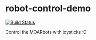 # robot-control-demo
[![Build Status](https://travis-ci.org/MOARbots/robot-control-demo.svg?branch=master)](https://travis-ci.org/MOARbots/robot-control-demo)

Control the MOARbots with joysticks :D
